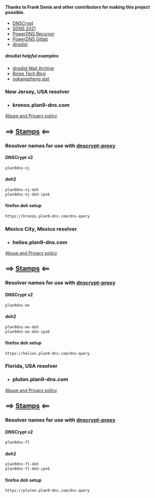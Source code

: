 #### Thanks to Frank Denis and other contributors for making this project possible.
- [DNSCrypt](https://dnscrypt.info)
- [SDNS 2021](https://www.youtube.com/playlist?list=PLDlEgzZB7eyJ0_Y2U2Y3Vv5kjj7DmeBIM)
- [PowerDNS Recursor](https://doc.powerdns.com/recursor/)
- [PowerDNS Gitlab](https://github.com/PowerDNS/pdns)
- [dnsdist](https://dnsdist.org)

##### dnsdist helpful examples
- [dnsdist Mail Archive](https://www.mail-archive.com/dnsdist@mailman.powerdns.com)
- [Boise Tech Blog](https://boisetech.org/2020/02/25/configuring-dnsdist-a-basic-config)
- [ookangzheng gist](https://gist.github.com/ookangzheng/adb438727aeaacfb7b9ea4b574255de6)
### New Jersey, USA resolver
- ### kronos.plan9-dns.com
[Abuse and Privacy policy](https://github.com/jlongua/plan9-dns/blob/main/privacy%20policy.md)
## ==> [Stamps](https://dnscrypt.info/public-servers) <==
### Resolver names for use with [dnscrypt-proxy](https://github.com/DNSCrypt/dnscrypt-proxy/wiki)
#### DNSCrypt v2
```sh
plan9dns-nj
```
#### doh2
```sh
plan9dns-nj-doh
plan9dns-nj-doh-ipv6
```
#### firefox doh setup
```sh
https://kronos.plan9-dns.com/dns-query
```

### Mexico City, Mexico resolver
- ### helios.plan9-dns.com
[Abuse and Privacy policy](https://github.com/jlongua/plan9-dns/blob/main/privacy%20policy.md)
## ==> [Stamps](https://dnscrypt.info/public-servers) <==
### Resolver names for use with [dnscrypt-proxy](https://github.com/DNSCrypt/dnscrypt-proxy/wiki)
#### DNSCrypt v2
```sh
plan9dns-mx
```
#### doh2
```sh
plan9dns-mx-doh
plan9dns-mx-doh-ipv6
```
#### firefox doh setup
```sh
https://helios.plan9-dns.com/dns-query
```

### Florida, USA resolver
- ### pluton.plan9-dns.com
[Abuse and Privacy policy](https://github.com/jlongua/plan9-dns/blob/main/privacy%20policy.md)
## ==> [Stamps](https://dnscrypt.info/public-servers) <==
### Resolver names for use with [dnscrypt-proxy](https://github.com/DNSCrypt/dnscrypt-proxy/wiki)
#### DNSCrypt v2
```sh
plan9dns-fl
```
#### doh2
```sh
plan9dns-fl-doh
plan9dns-fl-doh-ipv6
```
#### firefox doh setup
```sh
https://pluton.plan9-dns.com/dns-query
```
